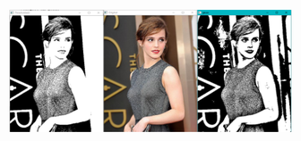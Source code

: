 ![Alt text]( https://github.com/RAVURISREESAIHARIKRISHNA/Image-Processing/blob/master/Threshold%20Gauss/threshold_Gauss.PNG "Optional title")
